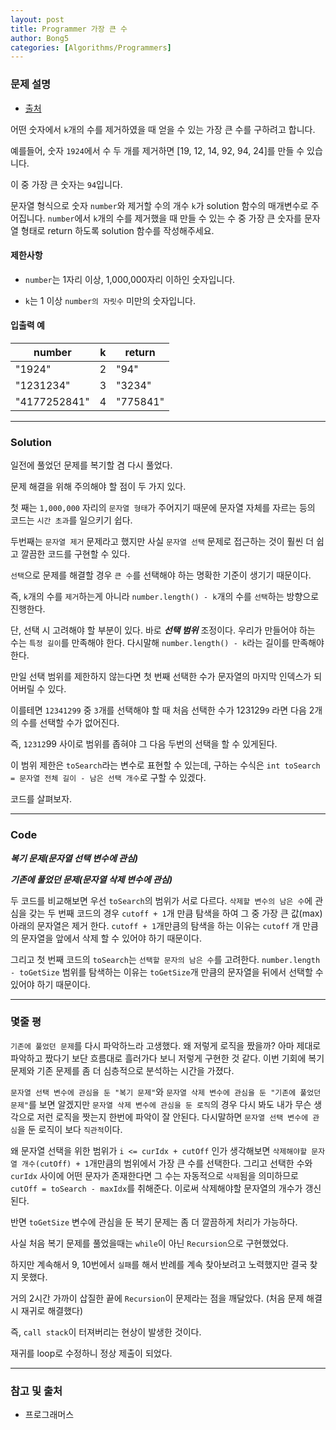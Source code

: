 ```yaml
---
layout: post
title: Programmer 가장 큰 수
author: Bong5
categories: [Algorithms/Programmers]
---
```


### 문제 설명

- [출처](https://programmers.co.kr/learn/courses/30/lessons/42883)

어떤 숫자에서 `k`개의 수를 제거하였을 때 얻을 수 있는 가장 큰 수를 구하려고 합니다.

예를들어, 숫자 `1924`에서 수 두 개를 제거하면 [19, 12, 14, 92, 94, 24]를 만들 수 있습니다.

이 중 가장 큰 숫자는 `94`입니다.

문자열 형식으로 숫자 `number`와 제거할 수의 개수 `k`가 solution 함수의 매개변수로 주어집니다. `number`에서 `k`개의 수를 제거했을 때 만들 수 있는 수 중 가장 큰 숫자를 문자열 형태로 return 하도록 solution 함수를 작성해주세요.

#### 제한사항

- `number`는 1자리 이상, 1,000,000자리 이하인 숫자입니다.

- `k`는 1 이상 `number의 자릿수` 미만의 숫자입니다.

#### 입출력 예

| number | k | return |
|---|---|---|
| "1924" | 2 | "94" |
| "1231234" | 3 | "3234" |
| "4177252841" | 4 | "775841" |

---

### Solution

일전에 풀었던 문제를 복기할 겸 다시 풀었다.

문제 해결을 위해 주의해야 할 점이 두 가지 있다.

첫 째는 `1,000,000` 자리의 `문자열 형태`가 주어지기 때문에 문자열 자체를 자르는 등의 코드는 `시간 초과`를 일으키기 쉽다.

두번째는 `문자열 제거` 문제라고 했지만 사실 `문자열 선택` 문제로 접근하는 것이 훨씬 더 쉽고 깔끔한 코드를 구현할 수 있다.

`선택`으로 문제를 해결할 경우 `큰 수`를 선택해야 하는 명확한 기준이 생기기 때문이다.

즉, `k`개의 수를 `제거`하는게 아니라 `number.length() - k`개의 수를 `선택`하는 방향으로 진행한다.

단, 선택 시 고려해야 할 부분이 있다. 바로 **_선택 범위_** 조정이다. 우리가 만들어야 하는 수는 `특정 길이`를 만족해야 한다. 다시말해 `number.length() - k`라는 길이를 만족해야 한다.

만일 선택 범위를 제한하지 않는다면 첫 번째 선택한 수가 문자열의 마지막 인덱스가 되어버릴 수 있다.

이를테면 `12341299` 중 `3`개를 선택해야 할 때 처음 선택한 수가 123129`9` 라면 다음 2개의 수를 선택할 수가 없어진다.

즉, `12312`99 사이로 범위를 좁혀야 그 다음 두번의 선택을 할 수 있게된다.

이 범위 제한은 `toSearch`라는 변수로 표현할 수 있는데, 구하는 수식은 `int toSearch = 문자열 전체 길이 - 남은 선택 개수`로 구할 수 있겠다.

코드를 살펴보자.

---

### Code

**_복기 문제(문자열 선택 변수에 관심)_**
<script src="https://gist.github.com/BongHoLee/4c142c7141dd58613f7c0b955b8846a3.js"></script>

**_기존에 풀었던 문제(문자열 삭제 변수에 관심)_**
<script src="https://gist.github.com/BongHoLee/0637befaa0c7790a3060927e3a718ade.js"></script>

두 코드를 비교해보면 우선 `toSearch`의 범위가 서로 다르다. `삭제할 변수의 남은 수`에 관심을 갖는 두 번째 코드의 경우 `cutoff + 1`개 만큼 탐색을 하여 그 중 가장 큰 값(max) 아래의 문자열은 제거 한다. `cutoff + 1`개만큼의 탐색을 하는 이유는 `cutoff` 개 만큼의 문자열을 앞에서 삭제 할 수 있어야 하기 때문이다.

그리고 첫 번째 코드의 `toSearch`는 `선택할 문자의 남은 수`를 고려한다. `number.length - toGetSize` 범위를 탐색하는 이유는 `toGetSize`개 만큼의 문자열을 뒤에서 선택할 수 있어야 하기 때문이다.

---

### 몇줄 평

`기존에 풀었던 문제`를 다시 파악하느라 고생했다. 왜 저렇게 로직을 짰을까? 아마 제대로 파악하고 짰다기 보단 흐름대로 흘러가다 보니 저렇게 구현한 것 같다. 이번 기회에 복기 문제와 기존 문제를 좀 더 심층적으로 분석하는 시간을 가졌다.

`문자열 선택 변수에 관심을 둔 "복기 문제"`와 `문자열 삭제 변수에 관심을 둔 "기존에 풀었던 문제"`를 보면 알겠지만 `문자열 삭제 변수에 관심을 둔 로직`의 경우 다시 봐도 내가 무슨 생각으로 저런 로직을 짯는지 한번에 파악이 잘 안된다. 다시말하면 `문자열 선택 변수에 관심`을 둔 로직이 보다 `직관적`이다.

왜 문자열 선택을 위한 범위가 `i <= curIdx + cutOff` 인가 생각해보면 `삭제해야할 문자열 개수(cutOff) + 1`개만큼의 범위에서 가장 큰 수를 선택한다. 그리고 선택한 수와 `curIdx` 사이에 어떤 문자가 존재한다면 그 수는 자동적으로 `삭제`됨을 의미하므로 `cutOff = toSearch - maxIdx`를 취해준다. 이로써 삭제해야할 문자열의 개수가 갱신된다.

반면 `toGetSize` 변수에 관심을 둔 복기 문제는 좀 더 깔끔하게 처리가 가능하다.

사실 처음 복기 문제를 풀었을때는 `while`이 아닌 `Recursion`으로 구현했었다.

하지만 계속해서 9, 10번에서 `실패`를 해서 반례를 계속 찾아보려고 노력했지만 결국 찾지 못했다.

거의 2시간 가까이 삽질한 끝에 `Recursion`이 문제라는 점을 깨달았다. (처음 문제 해결시 재귀로 해결했다)

즉, `call stack`이 터져버리는 현상이 발생한 것이다.

재귀를 loop로 수정하니 정상 제출이 되었다.

---



### 참고 및 출처

- 프로그래머스

